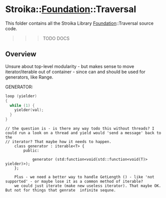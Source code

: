 # Stroika::[Foundation](../ReadMe.md)::Traversal

This folder contains all the Stroika Library [Foundation](../ReadMe.md)::Traversal source code.

> > > TODO DOCS

## Overview

Unsure about top-level modularity - but makes sense to move iterator/iterable out of container - since can and should
be used for generators, like Range.

GENERATOR:

```c++
loop (yielder)
{
  while (1) {
    yielder(val);
  }
}
```

    // the question is - is there any way todo this without threads? I could run a look on a thread and yield would 'send a message' back to the
    // iterator? That maybe how it needs to happen.
    	class generator : iterable<T> {
    		public:

    			generator (std:function<void(std::function<void(T)> yielder)>);
    	};

    	Plus - we need a better way to handle GetLength () - like 'not supported' - or maybe lose it as a common method of iterable?
    	we could just iterate (make new useless iterator). That maybe OK. But not for things that genrate  infinite sequne.
